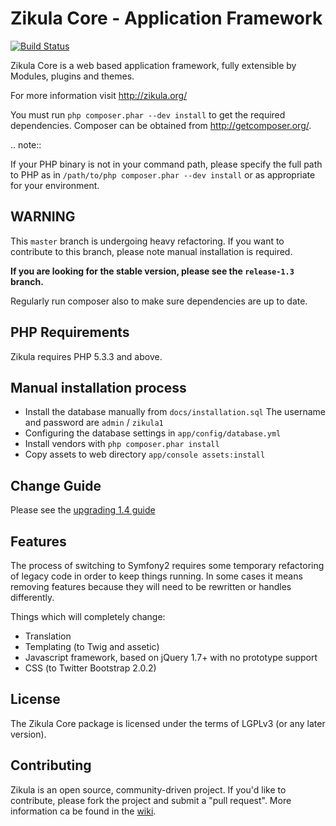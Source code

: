 Zikula Core - Application Framework
===================================

[![Build Status](https://secure.travis-ci.org/zikula/core.png?branch=master)](http://travis-ci.org/zikula/core)

Zikula Core is a web based application framework, fully extensible by
Modules, plugins and themes.

For more information visit http://zikula.org/

You must run `php composer.phar --dev install` to get the required dependencies.
Composer can be obtained from http://getcomposer.org/.

.. note::

If your PHP binary is not in your command path, please specify the full path to PHP
as in `/path/to/php composer.phar --dev install` or as appropriate for your
environment.

## WARNING

This `master` branch is undergoing heavy refactoring. If you want to
contribute to this branch, please note manual installation is required.

**If you are looking for the stable version, please see the `release-1.3` branch.**

Regularly run composer also to make sure dependencies are up to date.

## PHP Requirements

Zikula requires PHP 5.3.3 and above.

## Manual installation process

  - Install the database manually from `docs/installation.sql`
    The username and password are `admin` / `zikula1`
  - Configuring the database settings in `app/config/database.yml`
  - Install vendors with `php composer.phar install`
  - Copy assets to web directory `app/console assets:install`

## Change Guide

Please see the [upgrading 1.4 guide](https://github.com/zikula/core/blob/master/docs/UPGRADING-1.4.md)

## Features

The process of switching to Symfony2 requires some temporary refactoring of legacy code
in order to keep things running. In some cases it means removing features because
they will need to be rewritten or handles differently.

Things which will completely change:

  - Translation
  - Templating (to Twig and assetic)
  - Javascript framework, based on jQuery 1.7+ with no prototype support
  - CSS (to Twitter Bootstrap 2.0.2)

## License

The Zikula Core package is licensed under the terms of LGPLv3 (or any later version).

## Contributing

Zikula is an open source, community-driven project. If you'd like to contribute,
please fork the project and submit a "pull request". More information ca be found in the
[wiki](https://github.com/zikula/core/wiki).
